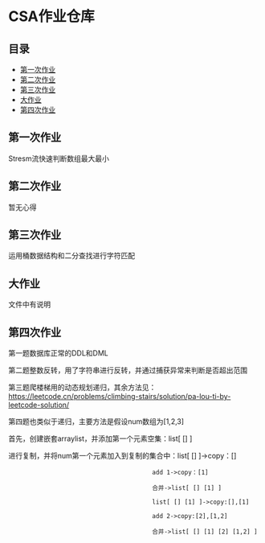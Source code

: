 # CSA作业仓库
## 目录
 * [第一次作业](#第一次作业)
 * [第二次作业](#第二次作业)
 * [第三次作业](#第三次作业)
 * [大作业](#大作业)
 * [第四次作业](#第四次作业)

## 第一次作业
Stresm流快速判断数组最大最小

## 第二次作业
暂无心得

## 第三次作业
运用桶数据结构和二分查找进行字符匹配

## 大作业
文件中有说明

## 第四次作业
第一题数据库正常的DDL和DML

第二题整数反转，用了字符串进行反转，并通过捕获异常来判断是否超出范围

第三题爬楼梯用的动态规划递归，其余方法见：https://leetcode.cn/problems/climbing-stairs/solution/pa-lou-ti-by-leetcode-solution/

第四题也类似于递归，主要方法是假设num数组为[1,2,3]

首先，创建嵌套arraylist，并添加第一个元素空集：list[ [] ]

进行复制，并将num第一个元素加入到复制的集合中：list[ [] ]->copy：[]

                                            add 1->copy：[1]

                                            合并->list[ [] [1] ]

                                            list[ [] [1] ]->copy:[],[1]

                                            add 2->copy:[2],[1,2]

                                            合并->list[ [] [1] [2] [1,2] ]
